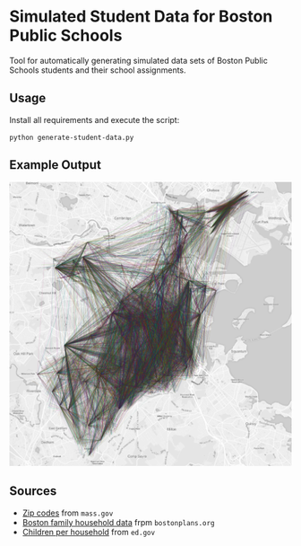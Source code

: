 # Simulated Student Data for Boston Public Schools
Tool for automatically generating simulated data sets of Boston Public Schools students and their school assignments.

## Usage

Install all requirements and execute the script:

    python generate-student-data.py

## Example Output

![Visualization of generated data using Leaflet](visualization.png)

## Sources

* [Zip codes](http://www.mass.gov/anf/research-and-tech/it-serv-and-support/application-serv/office-of-geographic-information-massgis/datalayers/zipcodes.html) from `mass.gov`
* [Boston family household data](https://www.bostonplans.org/getattachment/caf0d3fb-951d-4b0a-9181-9b41cdf59cf8) frpm `bostonplans.org`
* [Children per household](https://nces.ed.gov/programs/digest/d15/tables/dt15_102.10.asp?current=yes) from `ed.gov`
